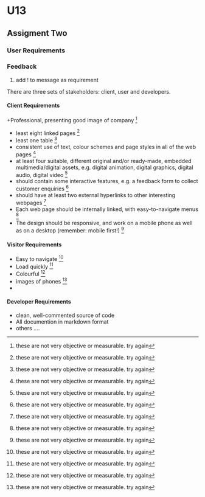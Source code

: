 # U13

## Assigment Two

### User Requirements


### Feedback

1. add ! to message as requirement

There are three sets of stakeholders: client, user and developers.

#### Client Requirements

+Professional, presenting good image of company
[^needswork]
+ least eight linked pages [^needswork]
+ least one table [^needswork]
+ consistent use of text, colour schemes and page styles in all of the web pages [^needswork]
+ at least four suitable, different original and/or ready-made, embedded multimedia/digital assets, e.g. digital animation, digital graphics, digital audio, digital video [^needswork]
+ should contain some interactive features, e.g. a feedback form to collect customer enquiries [^needswork]
+ should have at least two external hyperlinks to other interesting webpages [^needswork]
+ Each web page should be internally linked, with easy-to-navigate menus [^needswork]
+ The design should be responsive, and work on a mobile phone as well as on a desktop (remember: mobile first!) [^needswork]

#### Visitor Requirements

+ Easy to navigate [^needswork]
+ Load quickly [^needswork]
+ Colourful [^needswork]
+ images of phones [^needswork]
+ 
#### Developer Requirements

+ clean, well-commented source of code
+ All documention in markdown format
+ others ....

[^needswork]: these are not very objective or measurable.
try again